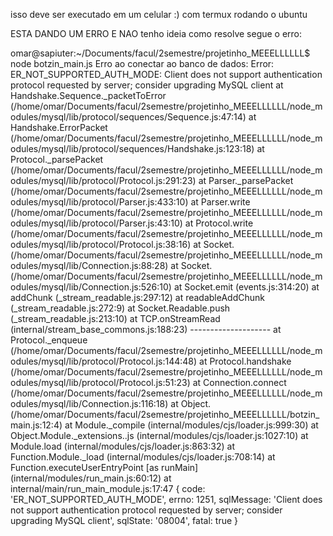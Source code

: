 isso deve ser executado em um celular :)
com termux rodando o ubuntu

ESTA DANDO UM ERRO E NAO tenho ideia como resolve segue o erro:

omar@sapiuter:~/Documents/facul/2semestre/projetinho_MEEELLLLLL$ node botzin_main.js 
Erro ao conectar ao banco de dados: Error: ER_NOT_SUPPORTED_AUTH_MODE: Client does not support authentication protocol requested by server; consider upgrading MySQL client
    at Handshake.Sequence._packetToError (/home/omar/Documents/facul/2semestre/projetinho_MEEELLLLLL/node_modules/mysql/lib/protocol/sequences/Sequence.js:47:14)
    at Handshake.ErrorPacket (/home/omar/Documents/facul/2semestre/projetinho_MEEELLLLLL/node_modules/mysql/lib/protocol/sequences/Handshake.js:123:18)
    at Protocol._parsePacket (/home/omar/Documents/facul/2semestre/projetinho_MEEELLLLLL/node_modules/mysql/lib/protocol/Protocol.js:291:23)
    at Parser._parsePacket (/home/omar/Documents/facul/2semestre/projetinho_MEEELLLLLL/node_modules/mysql/lib/protocol/Parser.js:433:10)
    at Parser.write (/home/omar/Documents/facul/2semestre/projetinho_MEEELLLLLL/node_modules/mysql/lib/protocol/Parser.js:43:10)
    at Protocol.write (/home/omar/Documents/facul/2semestre/projetinho_MEEELLLLLL/node_modules/mysql/lib/protocol/Protocol.js:38:16)
    at Socket.<anonymous> (/home/omar/Documents/facul/2semestre/projetinho_MEEELLLLLL/node_modules/mysql/lib/Connection.js:88:28)
    at Socket.<anonymous> (/home/omar/Documents/facul/2semestre/projetinho_MEEELLLLLL/node_modules/mysql/lib/Connection.js:526:10)
    at Socket.emit (events.js:314:20)
    at addChunk (_stream_readable.js:297:12)
    at readableAddChunk (_stream_readable.js:272:9)
    at Socket.Readable.push (_stream_readable.js:213:10)
    at TCP.onStreamRead (internal/stream_base_commons.js:188:23)
    --------------------
    at Protocol._enqueue (/home/omar/Documents/facul/2semestre/projetinho_MEEELLLLLL/node_modules/mysql/lib/protocol/Protocol.js:144:48)
    at Protocol.handshake (/home/omar/Documents/facul/2semestre/projetinho_MEEELLLLLL/node_modules/mysql/lib/protocol/Protocol.js:51:23)
    at Connection.connect (/home/omar/Documents/facul/2semestre/projetinho_MEEELLLLLL/node_modules/mysql/lib/Connection.js:116:18)
    at Object.<anonymous> (/home/omar/Documents/facul/2semestre/projetinho_MEEELLLLLL/botzin_main.js:12:4)
    at Module._compile (internal/modules/cjs/loader.js:999:30)
    at Object.Module._extensions..js (internal/modules/cjs/loader.js:1027:10)
    at Module.load (internal/modules/cjs/loader.js:863:32)
    at Function.Module._load (internal/modules/cjs/loader.js:708:14)
    at Function.executeUserEntryPoint [as runMain] (internal/modules/run_main.js:60:12)
    at internal/main/run_main_module.js:17:47 {
  code: 'ER_NOT_SUPPORTED_AUTH_MODE',
  errno: 1251,
  sqlMessage: 'Client does not support authentication protocol requested by server; consider upgrading MySQL client',
  sqlState: '08004',
  fatal: true
}

